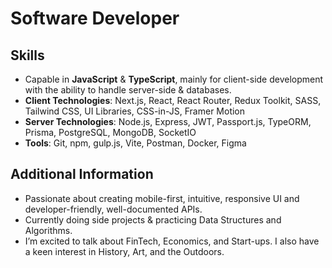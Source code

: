 # Software Developer

## Skills
- Capable in **JavaScript** & **TypeScript**, mainly for client-side development with the ability to handle server-side & databases.
- **Client Technologies**: Next.js, React, React Router, Redux Toolkit, SASS, Tailwind CSS, UI Libraries, CSS-in-JS, Framer Motion
- **Server Technologies**: Node.js, Express, JWT, Passport.js, TypeORM, Prisma, PostgreSQL, MongoDB, SocketIO
- **Tools**: Git, npm, gulp.js, Vite, Postman, Docker, Figma

## Additional Information
- Passionate about creating mobile-first, intuitive, responsive UI and developer-friendly, well-documented APIs.
- Currently doing side projects & practicing Data Structures and Algorithms.
- I’m excited to talk about FinTech, Economics, and Start-ups. I also have a keen interest in History, Art, and the Outdoors.
